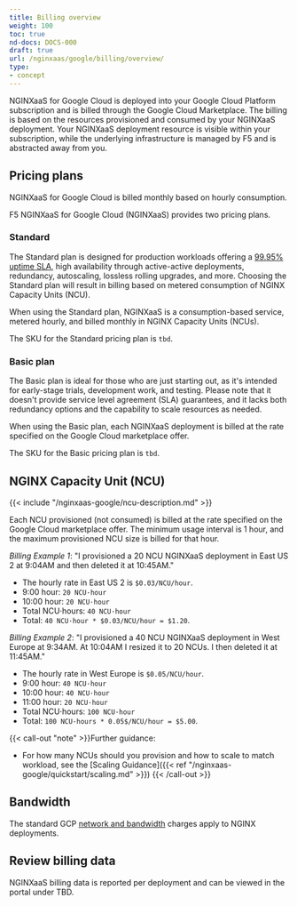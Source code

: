 ```yaml
---
title: Billing overview
weight: 100
toc: true
nd-docs: DOCS-000
draft: true
url: /nginxaas/google/billing/overview/
type:
- concept
---
```


NGINXaaS for Google Cloud is deployed into your Google Cloud Platform subscription and is billed through the Google Cloud Marketplace. The billing is based on the resources provisioned and consumed by your NGINXaaS deployment.
Your NGINXaaS deployment resource is visible within your subscription, while the underlying infrastructure is managed by F5 and is abstracted away from you.

## Pricing plans

NGINXaaS for Google Cloud is billed monthly based on hourly consumption.

F5 NGINXaaS for Google Cloud (NGINXaaS) provides two pricing plans.

### Standard

The Standard plan is designed for production workloads offering a [99.95% uptime SLA](https://www.f5.com/pdf/customer-support/eusa-sla.pdf), high availability through active-active deployments, redundancy, autoscaling, lossless rolling upgrades, and more. Choosing the Standard plan will result in billing based on metered consumption of NGINX Capacity Units (NCU).

When using the Standard plan, NGINXaaS is a consumption-based service, metered hourly, and billed monthly in NGINX Capacity Units (NCUs).

The SKU for the Standard pricing plan is `tbd`.

### Basic plan

The Basic plan is ideal for those who are just starting out, as it's intended for early-stage trials, development work, and testing. Please note that it doesn't provide service level agreement (SLA) guarantees, and it lacks both redundancy options and the capability to scale resources as needed.

When using the Basic plan, each NGINXaaS deployment is billed at the rate specified on the Google Cloud marketplace offer.

The SKU for the Basic pricing plan is `tbd`.


## NGINX Capacity Unit (NCU)

{{< include "/nginxaas-google/ncu-description.md" >}}

Each NCU provisioned (not consumed) is billed at the rate specified on the Google Cloud marketplace offer. The minimum usage interval is 1 hour, and the maximum provisioned NCU size is billed for that hour.

*Billing Example 1*: "I provisioned a 20 NCU NGINXaaS deployment in East US 2 at 9:04AM and then deleted it at 10:45AM."

* The hourly rate in East US 2 is `$0.03/NCU/hour`.
* 9:00 hour: `20 NCU·hour`
* 10:00 hour: `20 NCU·hour`
* Total NCU·hours: `40 NCU·hour`
* Total: `40 NCU·hour * $0.03/NCU/hour = $1.20`.

*Billing Example 2*: "I provisioned a 40 NCU NGINXaaS deployment in West Europe at 9:34AM. At 10:04AM I resized it to 20 NCUs. I then deleted it at 11:45AM."

* The hourly rate in West Europe is `$0.05/NCU/hour`.
* 9:00 hour: `40 NCU·hour`
* 10:00 hour: `40 NCU·hour`
* 11:00 hour: `20 NCU·hour`
* Total NCU·hours: `100 NCU·hour`
* Total:  `100 NCU·hours * 0.05$/NCU/hour = $5.00`.

{{< call-out "note" >}}Further guidance:
* For how many NCUs should you provision and how to scale to match workload, see the [Scaling Guidance]({{< ref "/nginxaas-google/quickstart/scaling.md" >}})
{{< /call-out >}}


## Bandwidth

The standard GCP [network and bandwidth](https://cloud.google.com/vpc/pricing) charges apply to NGINX deployments.

## Review billing data

NGINXaaS billing data is reported per deployment and can be viewed in the portal under TBD.​